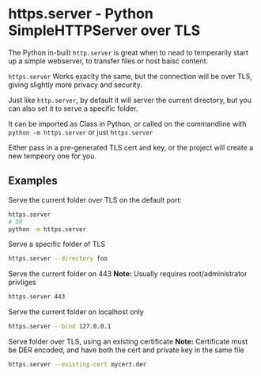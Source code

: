 # https.server - Python SimpleHTTPServer over TLS

The Python in-built `http.server` is great when to nead to temperarily
start up a simple webserver, to transfer files or host baisc content.

`https.server` Works exaclty the same, but the connection will be over TLS,
giving slightly more privacy and security.

Just like `http.server`, by default it will server the current directory,
but you can also set it to serve a specific folder.

It can be imported as Class in Python,
or called on the commandline with `python -m https.server` or just `https.server`

Either pass in a pre-generated TLS cert and key, or the project will create a new
tempeory one for you.

## Examples
Serve the current folder over TLS on the default port:
```bash
https.server
# OR
python -m https.server
```

Serve a specific folder of TLS
```bash
https.server --directory foo
```

Serve the current folder on 443
**Note:** Usually requires root/administrator privliges
```bash
https.server 443
```

Serve the current folder on localhost only
```bash
https.server --bind 127.0.0.1
```

Serve folder over TLS, using an existing certificate
**Note:** Certificate must be DER encoded, and have both the cert
and private key in the same file
```bash
https.server --existing-cert mycert.der
```
